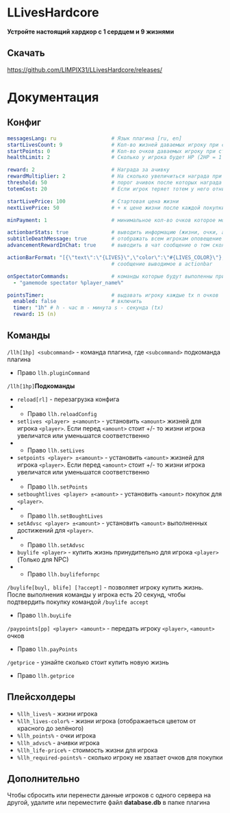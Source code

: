 # LLivesHardcore
**Устройте настоящий хардкор с 1 сердцем и 9 жизнями**

## Скачать
https://github.com/LIMPIX31/LLivesHardcore/releases/

# Документация
## Конфиг


```yml
messagesLang: ru                  # Язык плагина [ru, en]
startLivesCount: 9                # Кол-во жизней даваемых игроку при старте
startPoints: 0                    # Кол-во очков даваемых игроку при старте
healthLimit: 2                    # Сколько у игрока будет HP (2HP = 1 Сердце), 20 - чтобы отключить

reward: 2                         # Награда за ачивку
rewardMultiplier: 2               # На сколько увеличиться награда при преодолении каждых x threshold ачивок
threshold: 50                     # порог ачивок после которых награда увеличиваеться
totemCost: 20                     # Если игрок теряет тотем у него отнимают 20 очков, если у игрока очков не хватает, тотем не сработает (0 - чтобы отключить)

startLivePrice: 100               # Стартовая цена жизни
nextLivePrice: 50                 # + к цене жизни после каждой покупки

minPayment: 1                     # минимальное кол-во очков которое можно передать игроку

actionbarStats: true              # выводить информацию (жизни, очки, ачивки) в экшнбар
subtitleDeathMessage: true        # отображать всем игрокам оповещение о смерти игрока
advancementRewardInChat: true     # выводить в чат сообщение о том сколько очков вы получили за выполнение ачивки

actionBarFormat: "[{\"text\":\"{LIVES}\",\"color\":\"#{LIVES_COLOR}\"},{\"text\":\" | \",\"bold\":true,\"color\":\"dark_gray\"},{\"text\":\"{POINTS}\",\"color\":\"yellow\"},{\"text\":\" | \",\"bold\":true,\"color\":\"dark_gray\"},{\"text\":\"{ADVANCEMENTS}\",\"color\":\"aqua\"}]"
                                  # сообщение выводимое в actionbar

onSpectatorCommands:              # команды которые будут выполенны при последней смерти игркоа
  - "gamemode spectator %player_name%"

pointsTimer:                      # выдавать игроку каждые tx n очков
  enabled: false                  # включить
  timer: "1h" # h - час m - минута s - секунда (tx)
  reward: 15 (n)
```
## Команды
`/llh[1hp] <subcommand>` -  команда плагина, где `<subcommand>` подкоманда плагина
- Право `llh.pluginCommand`

`/llh[1hp]`**Подкоманды**
- `reload[rl]` - перезагрузка конфига
- - Право `llh.reloadConfig`
- `setlives <player> ±<amount>` - установить `<amount>` жизней для игрока `<player>`. Если перед `<amount>` стоит +/- то жизни игрока увеличатся или уменьшатся соответственно
- - Право `llh.setLives`
- `setpoints <player> ±<amount>` - установить `<amount>` жизней для игрока `<player>`. Если перед `<amount>` стоит +/- то жизни игрока увеличатся или уменьшатся соответственно
- - Право `llh.setPoints`
- `setboughtlives <player> ±<amount>` - установить `<amount>` покупок для `<player>`.
- - Право `llh.setBoughtLives`
- `setAdvsc <player> ±<amount>` - установить `<amount>` выполненных достижений для `<player>`.
- - Право `llh.setAdvsc`
- `buylife <player>` - купить жизнь принудительно для игрока `<player>` (Только для NPC)
- - Право `llh.buylifefornpc`

`/buylife[buyl, blife] [?accept]` - позволяет игроку купить жизнь. После выполнения команды у игрока есть 20 секунд, чтобы подтвердить покупку командой `/buylife accept`
- Право `llh.buyLife`
 
`/paypoints[pp] <player> <amount>` - передать игроку `<player>`, `<amount>` очков
- Право `llh.payPoints`

`/getprice` - узнайте сколько стоит купить новую жизнь
- Право `llh.getprice`

## Плейсхолдеры
* `%llh_lives%` - жизни игрока
* `%llh_lives-color%` - жизни игрока (отображаеться цветом от красного до зелёного)
* `%llh_points%` - очки игрока
* `%llh_advsc%` - ачивки игрока
* `%llh_life-price%` - стоимость жизни для игрока
* `%llh_required-points%` - сколько игроку не хватает очков для покупки

## Дополнительно
Чтобы сбросить или перенести данные игроков с одного сервера на другой, удалите или переместите файл **database.db** в папке плагина
